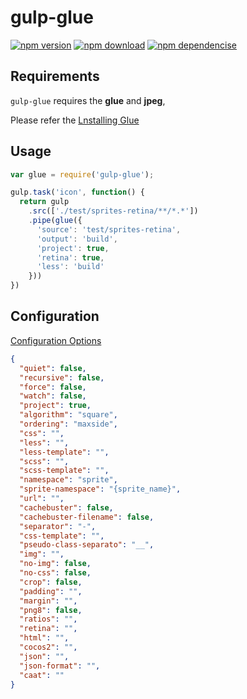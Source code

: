 # gulp-glue

[![npm version](http://img.shields.io/npm/v/gulp-glue.svg)](https://www.npmjs.org/package/gulp-glue) [![npm download](http://img.shields.io/npm/dm/gulp-glue.svg)](https://www.npmjs.org/package/gulp-glue) [![npm dependencise](https://david-dm.org/noyobo/gulp-glue.svg)](https://david-dm.org/noyobo/gulp-glue)

## Requirements

`gulp-glue` requires the **glue** and **jpeg**, 

Please refer the [Lnstalling Glue](http://glue.readthedocs.org/en/latest/installation.html)

## Usage

```js
var glue = require('gulp-glue');

gulp.task('icon', function() {
  return gulp
    .src(['./test/sprites-retina/**/*.*'])
    .pipe(glue({
      'source': 'test/sprites-retina',
      'output': 'build',
      'project': true,
      'retina': true,
      'less': 'build'
    }))
})
```

## Configuration 

[Configuration Options](http://glue.readthedocs.org/en/latest/options.html)

```json
{
  "quiet": false,
  "recursive": false,
  "force": false,
  "watch": false,
  "project": true,
  "algorithm": "square",
  "ordering": "maxside",
  "css": "",
  "less": "",
  "less-template": "",
  "scss": "",
  "scss-template": "",
  "namespace": "sprite",
  "sprite-namespace": "{sprite_name}",
  "url": "",
  "cachebuster": false,
  "cachebuster-filename": false,
  "separator": "-",
  "css-template": "",
  "pseudo-class-separato": "__",
  "img": "",
  "no-img": false,
  "no-css": false,
  "crop": false,
  "padding": "",
  "margin": "",
  "png8": false,
  "ratios": "",
  "retina": "",
  "html": "",
  "cocos2": "",
  "json": "",
  "json-format": "",
  "caat": ""
}
```